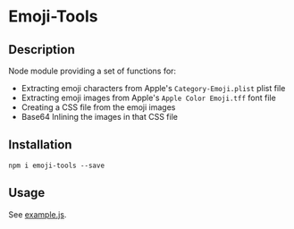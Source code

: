 # Emoji-Tools

## Description

Node module providing a set of functions for:

* Extracting emoji characters from Apple's `Category-Emoji.plist` plist file
* Extracting emoji images from Apple's `Apple Color Emoji.tff` font file
* Creating a CSS file from the emoji images
* Base64 Inlining the images in that CSS file 

## Installation

```
npm i emoji-tools --save
```

## Usage

See [example.js](example.js).
